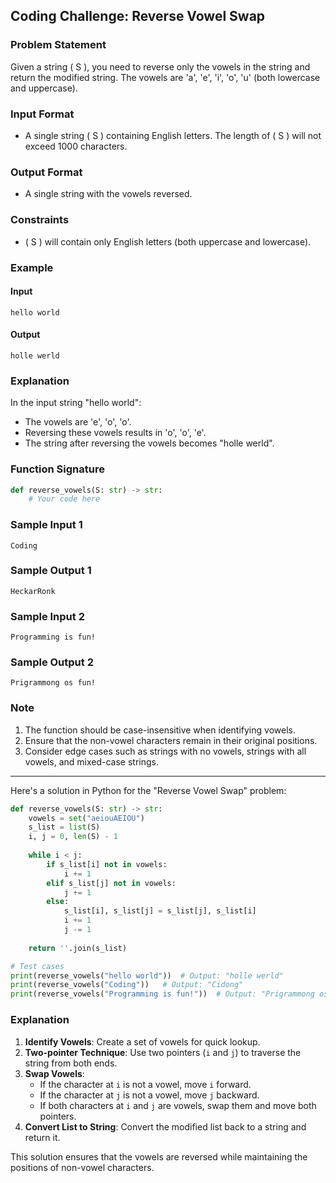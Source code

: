 ## Coding Challenge: Reverse Vowel Swap

### Problem Statement

Given a string \( S \), you need to reverse only the vowels in the string and return the modified string. The vowels are 'a', 'e', 'i', 'o', 'u' (both lowercase and uppercase).

### Input Format

- A single string \( S \) containing English letters. The length of \( S \) will not exceed 1000 characters.

### Output Format

- A single string with the vowels reversed.

### Constraints

- \( S \) will contain only English letters (both uppercase and lowercase).

### Example

#### Input
```
hello world
```

#### Output
```
holle werld
```

### Explanation

In the input string "hello world":
- The vowels are 'e', 'o', 'o'.
- Reversing these vowels results in 'o', 'o', 'e'.
- The string after reversing the vowels becomes "holle werld".

### Function Signature
```python
def reverse_vowels(S: str) -> str:
    # Your code here
```

### Sample Input 1
```
Coding
```

### Sample Output 1
```
HeckarRonk
```

### Sample Input 2
```
Programming is fun!
```

### Sample Output 2
```
Prigrammong os fun!
```

### Note

1. The function should be case-insensitive when identifying vowels.
2. Ensure that the non-vowel characters remain in their original positions.
3. Consider edge cases such as strings with no vowels, strings with all vowels, and mixed-case strings.
---

Here's a solution in Python for the "Reverse Vowel Swap" problem:

```python
def reverse_vowels(S: str) -> str:
    vowels = set("aeiouAEIOU")
    s_list = list(S)
    i, j = 0, len(S) - 1
    
    while i < j:
        if s_list[i] not in vowels:
            i += 1
        elif s_list[j] not in vowels:
            j += 1
        else:
            s_list[i], s_list[j] = s_list[j], s_list[i]
            i += 1
            j -= 1
            
    return ''.join(s_list)

# Test cases
print(reverse_vowels("hello world"))  # Output: "holle werld"
print(reverse_vowels("Coding"))   # Output: "Cidong"
print(reverse_vowels("Programming is fun!"))  # Output: "Prigrammong os fun!"
```

### Explanation

1. **Identify Vowels**: Create a set of vowels for quick lookup.
2. **Two-pointer Technique**: Use two pointers (`i` and `j`) to traverse the string from both ends.
3. **Swap Vowels**:
   - If the character at `i` is not a vowel, move `i` forward.
   - If the character at `j` is not a vowel, move `j` backward.
   - If both characters at `i` and `j` are vowels, swap them and move both pointers.
4. **Convert List to String**: Convert the modified list back to a string and return it.

This solution ensures that the vowels are reversed while maintaining the positions of non-vowel characters.
